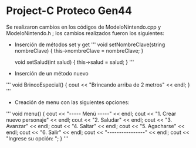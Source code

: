 # Project-C Proteco Gen44

Se realizaron cambios en los códigos de ModeloNintendo.cpp y ModeloNintendo.h ; los cambios realizados fueron los siguientes:

- Inserción de métodos set y get
   ''' 
       void setNombreClave(string nombreClave) {
        this->nombreClave = nombreClave;
    }

    void setSalud(int salud) {
        this->salud = salud;
    }
    '''
    
- Inserción de un método nuevo 

'''
   void BrincoEspecial() {
        cout << "Brincando arriba de 2 metros" << endl;
   }
'''

- Creación de menu con las siguientes opciones:

'''
void menu() {
    cout << "----- Menú -----" << endl;
    cout << "1. Crear nuevo personaje" << endl;
    cout << "2. Saludar" << endl;
    cout << "3. Avanzar" << endl;
    cout << "4. Saltar" << endl;
    cout << "5. Agacharse" << endl;
    cout << "6. Salir" << endl;
    cout << "----------------" << endl;
    cout << "Ingrese su opción: ";
}
'''
